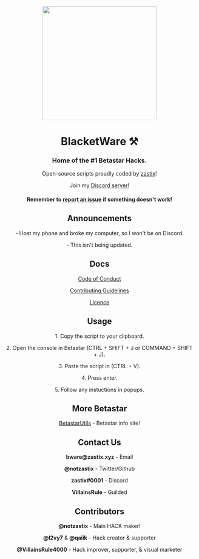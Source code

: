 <div align="center">
  <img src="https://user-images.githubusercontent.com/101288516/179639532-7dcaa025-d535-4908-a4e6-57329b6a5eef.png" width="300px">
  <h1>BlacketWare ⚒️</h1>
  <h3>Home of the #1 Betastar Hacks.</h3>
  <p>Open-source scripts proudly coded by <a href="https://github.com/notzastix">zastix</a>!</p>
  <p>Join my <a href="https://discord.gg/xxBtqPHSjW">Discord server!</a></p>
  <h4>Remember to <a href="https://github.com/notzastix/blacket-hacks/issues">report an issue</a> if something doesn't work!</h4>

  <h2>Announcements</h2>
  <p>- I lost my phone and broke my computer, so I won't be on Discord.</p>
  <p>- This isn't being updated.</p>

  <h2>Docs</h2>
  <p><a href="https://github.com/BlacketWare/blacket-hacks/blob/main/CODE_OF_CONDUCT.md">Code of Conduct</a></p>
  <p><a href="https://github.com/BlacketWare/blacket-hacks/blob/main/CONTRIBUTING.md">Contributing Guidelines</a></p>
  <p><a href="https://github.com/BlacketWare/blacket-hacks/blob/main/LICENSE.md">Licence</a></p>

  <h2>Usage</h2>
  <p>1. Copy the script to your clipboard.</p>
  <p>2. Open the console in Betastar (CTRL + SHIFT + J or COMMAND + SHIFT + J).</p>
  <p>3. Paste the script in (CTRL + V).</p>
  <p>4. Press enter.</p>
  <p>5. Follow any instuctions in popups.</p>
  
  <h2>More Betastar</h2>
  <p><a href="https://BetastarUtils.github.io">BetastarUtils</a> - Betastar info site!

  <h2>Contact Us</h2>
  <p><b>bware@zastix.xyz</b> - Email</p>
  <p><b>@notzastix</b> - Twitter/Github</p>
  <p><b>zastix#0001</b> - Discord</p>
  <p><b>VillainsRule</b> - Guilded
    
  <h2>Contributors</h2>
  <p><b>@notzastix</b> - Main HACK maker!</p>
  <p><b>@l2vy7</b> & <b>@qaiik</b> - Hack creator & supporter</p>
  <p><b>@VillainsRule4000</b> - Hack improver, supporter, & visual marketer</p>
</div>
